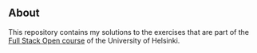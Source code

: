 ## About

This repository contains my solutions to the exercises that are part of the [Full Stack Open course](https://fullstackopen.com/) of the University of Helsinki.
